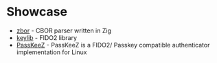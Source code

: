 # Showcase

* [zbor](https://github.com/r4gus/zbor) - CBOR parser written in Zig
* [keylib](https://github.com/r4gus/keylib) - FIDO2 library
* [PassKeeZ](https://github.com/r4gus/keypass) - PassKeeZ is a FIDO2/ Passkey compatible authenticator implementation for Linux
